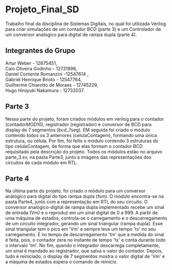 # Projeto_Final_SD
  Trabalho final da disciplina de Sistemas Digitais, no qual foi utilizada Verilog para criar simulações de um contador BCD (parte 3) e um Controlador de um conversor analógico para digital de rampa dupla (parte 4).

## Integrantes do Grupo
Artur Weber - 12675451, <br>
Caio Oliveira Godinho - 12731996, <br>
Daniel Contente Romanzini -12547614 , <br>
Gabriel Henrique Brioto - 12547764, <br>
Guilherme Chiarotto de Moraes - 12745229, <br>
Hugo Hiroyuki Nakamura - 12732037.

## Parte 3
  Nessa parte do projeto, foram criados módulos em verilog para o contador (contadorMOD10), registrador (registrador) e conversor de BCD para display de 7 segmentos (bcd_7seg). EM seguida foi criado o módulo contendo todos os 3 anteriores (celulaContagem), formando uma única estrutura, ou célula. Por fim, foi feito o módulo contendo 3 estruturas do tipo  celulaContagem, de forma que elas formam o contador BCD requisitado pela descrição do projeto. Todos os módulos estão no arquivo parte_3.sv, na pasta Parte3, junto a imagens das representações dos circuitos de cada módulo em RTL.
  
 
## Parte 4
  Na última parte do projeto, foi criado o módulo para um conversor análógico para digital do tipo rampa dupla (fsm). O módulo encontra-se na pasta Parte4, junto com a representação em RTL do seu circuito.
  O conversor analógico-digital de rampa dupla implementado recebe um sinal de entrada (Vm) e o reproduz em um sinal digital de 0 a 999. A partir de uma máquina de estados, controla-se o carregamento e o descarregamento de um circuito integrador, gerando um sinal triangular (rampa dupla). Esse sinal triangular tem o pico em 'Vm' e sempre leva um tempo 'tx' no seu carregamento. É no tempo de descarregamento 'tm' que a medida do sinal é feita, pois, o contador zera no instante de tempo 'tx' e conta durante todo o intervalo 'tm'. No fim, quando o integrador descarrega completamente, um sinal é mandado ao registrador, que salva o valor do contador. Depois, tudo é reiniciado, o display de 7 segmentos mostra o valor digital de 'Vm' e a máquina de estados espera o comando de reinicio.
